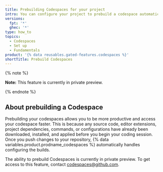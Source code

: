 ```yaml
---
title: Prebuilding Codespaces for your project
intro: You can configure your project to prebuild a codespace automatically each time you push a change to your repository.
versions:
  fpt: '*'
  ghec: '*'
type: how_to
topics:
  - Codespaces
  - Set up
  - Fundamentals
product: '{% data reusables.gated-features.codespaces %}'
shortTitle: Prebuild Codespaces
---
```


{% note %}

**Note:** This feature is currently in private preview.

{% endnote %}

## About prebuilding a Codespace

Prebuilding your codespaces allows you to be more productive and access your codespace faster. This is because any source code, editor extensions, project dependencies, commands, or configurations have already been downloaded, installed, and applied before you begin your coding session. Once you push changes to your repository, {% data variables.product.prodname_codespaces %} automatically handles configuring the builds.

The ability to prebuild Codespaces is currently in private preview. To get access to this feature, contact codespaces@github.com.
